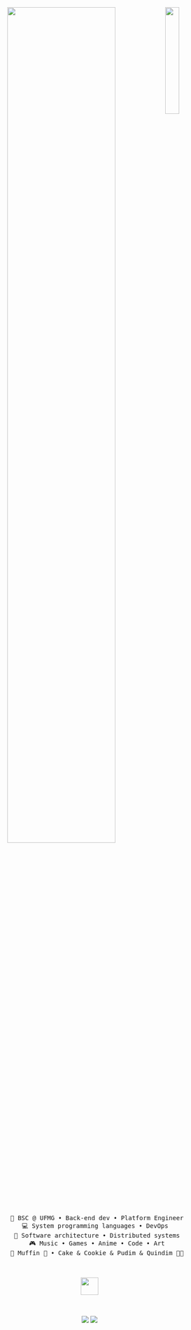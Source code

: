 <div align="center">
<img src="[https://github.com/innng/innng/assets/26755058/5e0ce0fb-c544-4f8c-a307-5849165746d0](https://cdn.discordapp.com/attachments/1335354741022134313/1336760338024108092/Eat_Sleep_code_Repeat_retro_vintage_colors_by_HN-ART___Redbubble.jpeg?ex=67a4fa94&is=67a3a914&hm=474bb433fcd045367be04b36565d11c2d710e0e5fe386f05d7b08f057de75835&)" width="25%" align="right" />
<img src="https://readme-typing-svg.demolab.com?font=Inconsolata&weight=500&size=50&duration=4000&pause=300&color=A7A459&center=true&vCenter=true&multiline=true&repeat=false&random=false&width=1300&height=140&lines=Hello+hello;I'm+Kavindu%2C+a+Software+dev+and+wannabe+raceCar+Driver+:)+%E2%9C%A9" width="70%" />
<br><br>
<pre>
    💼 BSC @ UFMG • Back-end dev • Platform Engineer
    💻 System programming languages • DevOps 
    📖 Software architecture • Distributed systems
    🎮 Music • Games • Anime • Code • Art
    🐾 Muffin 🐰 • Cake & Cookie & Pudim & Quindim 🐤🐥
</pre>
<br><br>
<img src="[https://raw.githubusercontent.com/innng/innng/master/assets/kyubey.gif](https://cdn.discordapp.com/attachments/1335354741022134313/1336760725053509632/win-error-error.gif?ex=67a4faf0&is=67a3a970&hm=552d53e0515da0c23a980f316a20fa5ece4e233c3832455bf0cb3d71124215a4&)" height="40" />
<br><br><br>
    
[![](https://img.shields.io/badge/linkedin-0a66c2)]([http://linkedin.com/in/ingridrosselis](https://www.linkedin.com/in/kavindu-thushantha-herath/))
[![](https://img.shields.io/badge/YouTube-red)]([https://tech.lgbt/@innng](https://youtube.com/@techtank358?si=R-bVxtb1XGWdecqj))
</div>
